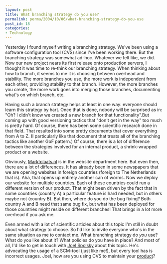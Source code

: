 ```yaml
---
layout: post
title: What branching strategy do you use?
permalink: perma/2004/10/06/what-branching-strategy-do-you-use
post_id: 18
categories: 
- Technology
---
```


Yesterday I found myself writing a branching strategy. We've been using a
software configuration tool (CVS) since I've been working there. But the
branching strategy was somewhat ad-hoc. Whatever we felt like, we did. Now our
new project nears its first release onto production servers, I thought it was
time to re-think our branching strategy. When thinking about how to branch, it
seems to me it is choosing between overhead and stability. The more branches
you use, the more work is independent from each other, providing stability to
that branch. However, the more branches you create, the more work goes into
merging those branches, documenting what's on which branch, etc.

Having such a branch strategy helps at least in one way: everyone should learn
this strategy by hart. Once that is done, nobody will be surprised as in: "Oh?
I didn't know we created a new branch for that functionality".But coming up
with good versioning tactics that "don't get in the way" too much is pretty
hard. Of course, there has been some scientific research done in that field.
That resulted into some pretty documents that cover everything from A to Z. (I
particularly like that document that treats all of the branching tactics like
another GoF pattern.) Of course, there is a lot of difference between the
strategies involved for an internal product, a shrink-wrapped product or a
website.

Obviously, [Marktplaats.nl](http://www.marktplaats.nl/) is in the website
department here. But even then, there are a lot of differences. It has already
been in some newspapers that we are opening websites in foreign countries
(foreign to The Netherlands that is). Aha, that opens up entirely another can
of worms. Now we deploy our website for multiple countries. Each of these
countries could run a different version of our product. That might been driven
by the fact that in some countries (country A) a particular feature is hard
needed, but in others maybe not (country B). But then, where do you do the bug
fixing? Both country A and B need that same bug fix, but what has been deployed
for those countries might reside on different branches! That brings in a lot
more overhead if you ask me.


Even armed with a lot of scientific articles about this topic I'm still in
doubt about what strategy to choose. So I'd like to invite everyone who's in
the same situation as me to contact me. What branching strategy do _you_ use?
What do you like about it? What policies do you have in place? And most of all,
I'd like to get in touch with [Joel Spolsky](http://www.joelonsoftware.com)
about this topic. He's advocating the usage of a SCM-tool (just like me!), but
every tool has is incorrect usages. Joel, how are you using CVS to maintain
your [product](http://www.gooflr.com)?
